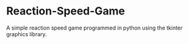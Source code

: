 # Reaction-Speed-Game
A simple reaction speed game programmed in python using the tkinter graphics library.
